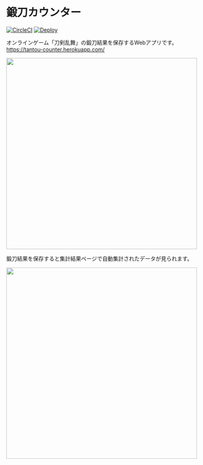 # 鍛刀カウンター
[![CircleCI](https://circleci.com/gh/shikibum/tantou_counter.svg?style=svg)](https://circleci.com/gh/shikibum/tantou_counter)
[![Deploy](https://www.herokucdn.com/deploy/button.svg)](https://heroku.com/deploy)


オンラインゲーム「刀剣乱舞」の鍛刀結果を保存するWebアプリです。
https://tantou-counter.herokuapp.com/

<img src="https://user-images.githubusercontent.com/37039268/54135387-0cdd7c80-445d-11e9-9dbe-c3f2e0156dae.png" width=500>

鍛刀結果を保存すると集計結果ページで自動集計されたデータが見られます。

<img src="https://user-images.githubusercontent.com/37039268/54135453-2aaae180-445d-11e9-9d4b-29c57cded94b.png" width=500>
